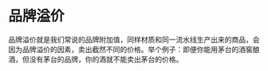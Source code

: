 # 品牌溢价

品牌溢价就是我们常说的品牌附加值，同样材质和同一流水线生产出来的商品，会因为品牌溢价的因素，卖出截然不同的价格。举个例子：即便你能用茅台的酒窖酿酒，但没有茅台的品牌，你的酒就不能卖出茅台的价格。
